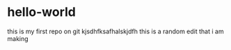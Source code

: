 # hello-world
this is my first repo on git
kjsdhfksafhalskjdfh this is a random edit that i am making 
